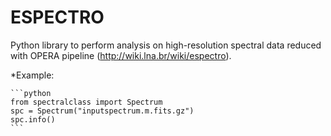 # ESPECTRO
Python library to perform analysis on high-resolution spectral data reduced with OPERA pipeline (http://wiki.lna.br/wiki/espectro). 

*Example:

    ```python
    from spectralclass import Spectrum
    spc = Spectrum("inputspectrum.m.fits.gz")
    spc.info()
    ```
